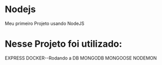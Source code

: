 # Nodejs
Meu primeiro Projeto usando NodeJS

# Nesse Projeto foi utilizado:
EXPRESS
DOCKER--Rodando a DB
MONGODB
MONGOOSE
NODEMON
